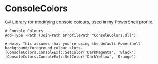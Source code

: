 ConsoleColors
=============

C# Library for modifying console colours, used in my PowerShell profile.

```
# Console Colours
Add-Type -Path (Join-Path $ProfilePath "ConsoleColors.dll")

# Note: This assumes that you're using the default PowerShell background/foreground colour slots.
[ConsoleColors.ConsoleEx]::SetColor('DarkMagenta', 'Black')
[ConsoleColors.ConsoleEx]::SetColor('DarkYellow', 'Orange')
```
